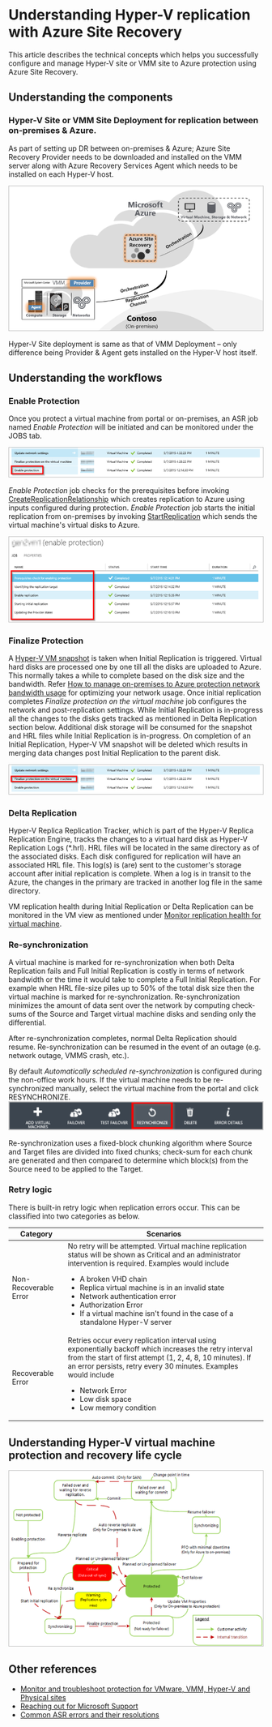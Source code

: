 <properties
    pageTitle="Understanding Hyper-V replication with Azure Site Recovery | Microsoft Azure" 
    description="Use this article to understand the technical concepts which helps you successfully install, configure, and manage Azure Site Recovery." 
    services="site-recovery" 
    documentationCenter="" 
    authors="anbacker" 
    manager="mkjain" 
    editor=""/>

<tags 
    ms.service="site-recovery" 
    ms.devlang="na"
    ms.topic="article"
    ms.tgt_pltfrm="na"
    ms.workload="storage-backup-recovery" 
    ms.date="12/14/2015" 
    ms.author="anbacker"/>


# Understanding Hyper-V replication with Azure Site Recovery

This article describes the technical concepts which helps you successfully configure and manage Hyper-V site or VMM site to Azure protection using Azure Site Recovery.

## Understanding the components

### Hyper-V Site or VMM Site Deployment for replication between on-premises & Azure.

As part of setting up DR between on-premises & Azure; Azure Site Recovery Provider needs to be downloaded and installed on the VMM server along with Azure Recovery Services Agent which needs to be installed on each Hyper-V host.

![VMM Site Deployment for replication between on-premises & Azure](media/site-recovery-understanding-site-to-azure-protection/image00.png)

Hyper-V Site deployment is same as that of VMM Deployment – only difference being Provider & Agent gets installed on the Hyper-V host itself.

## Understanding the workflows

### Enable Protection
Once you protect a virtual machine from portal or on-premises, an ASR job named *Enable Protection* will be initiated and can be monitored under the JOBS tab. 

![Troubleshoot on-premises Hyper-V issues](media/site-recovery-understanding-site-to-azure-protection/image01.png)

*Enable Protection* job checks for the prerequisites before invoking [CreateReplicationRelationship](https://msdn.microsoft.com/library/hh850036.aspx) which creates replication to Azure using inputs configured during protection. *Enable Protection* job starts the initial replication from on-premises by invoking [StartReplication](https://msdn.microsoft.com/library/hh850303.aspx) which sends the virtual machine's virtual disks to Azure.

![Troubleshoot on-premises Hyper-V issues](media/site-recovery-understanding-site-to-azure-protection/image02.png)

### Finalize Protection
A [Hyper-V VM snapshot](https://technet.microsoft.com/library/dd560637.aspx) is taken when Initial Replication is triggered. Virtual hard disks are processed one by one till all the disks are uploaded to Azure. This normally takes a while to complete based on the disk size and the bandwidth. Refer [How to manage on-premises to Azure protection network bandwidth usage](https://support.microsoft.com/kb/3056159) for optimizing your network usage. Once initial replication completes *Finalize protection on the virtual machine* job configures the network and post-replication settings. While Initial Replication is in-progress all the changes to the disks gets tracked as mentioned in Delta Replication section below. Additional disk storage will be consumed for the snapshot and HRL files while Initial Replication is in-progress. On completion of an Initial Replication, Hyper-V VM snapshot will be deleted which results in merging data changes post Initial Replication to the parent disk.

![Troubleshoot on-premises Hyper-V issues](media/site-recovery-understanding-site-to-azure-protection/image03.png)

### Delta Replication
Hyper-V Replica Replication Tracker, which is part of the Hyper-V Replica Replication Engine, tracks the changes to a virtual hard disk as Hyper-V Replication Logs (*.hrl). HRL files will be located in the same directory as of the associated disks. Each disk configured for replication will have an associated HRL file. This log(s) is (are) sent to the customer's storage account after initial replication is complete. When a log is in transit to the Azure, the changes in the primary are tracked in another log file in the same directory.

VM replication health during Initial Replication or Delta Replication can be monitored in the VM view as mentioned under [Monitor replication health for virtual machine](./site-recovery-monitoring-and-troubleshooting.md#monitor-replication-health-for-virtual-machine).  

### Re-synchronization 
A virtual machine is marked for re-synchronization when both Delta Replication fails and Full Initial Replication is costly in terms of network bandwidth or the time it would take to complete a Full Initial Replication. For example when HRL file-size piles up to 50% of the total disk size then the virtual machine is marked for re-synchronization. Re-synchronization minimizes the amount of data sent over the network by computing check-sums of the Source and Target virtual machine disks and sending only the differential. 

After re-synchronization completes, normal Delta Replication should resume. Re-synchronization can be resumed in the event of an outage (e.g. network outage, VMMS crash, etc.). 

By default *Automatically scheduled re-synchronization* is configured during the non-office work hours. If the virtual machine needs to be re-synchronized manually, select the virtual machine from the portal and click RESYNCHRONIZE.
![Troubleshoot on-premises Hyper-V issues](media/site-recovery-understanding-site-to-azure-protection/image04.png)

Re-synchronization uses a fixed-block chunking algorithm where Source and Target files are divided into fixed chunks; check-sum for each chunk are generated and then compared to determine which block(s) from the Source need to be applied to the Target. 

### Retry logic
There is built-in retry logic when replication errors occur. This can be classified into two categories as below.

| Category                  | Scenarios                                    |
|---------------------------|----------------------------------------------|
| Non-Recoverable Error     | No retry will be attempted. Virtual machine replication status will be shown as Critical and an administrator intervention is required. Examples would include <ul><li>A broken VHD chain</li><li>Replica virtual machine is in an invalid state</li><li>Network authentication error</li><li>Authorization Error</li><li>If a virtual machine isn't found in the case of a standalone Hyper-V server</li></ul>|
| Recoverable Error         | Retries occur every replication interval using exponentially backoff which increases the retry interval from the start of first attempt (1, 2, 4, 8, 10 minutes). If an error persists, retry every 30 minutes. Examples would include <ul><li>Network Error</li><li>Low disk space</li><li>Low memory condition</li></ul>|

## Understanding Hyper-V virtual machine protection and recovery life cycle

![Understanding the Hyper-V virtual machine protection & recovery life cycle](media/site-recovery-understanding-site-to-azure-protection/image05.png)

## Other references

- [Monitor and troubleshoot protection for VMware, VMM, Hyper-V and Physical sites](./site-recovery-monitoring-and-troubleshooting.md)
- [Reaching out for Microsoft Support](./site-recovery-monitoring-and-troubleshooting.md#reaching-out-for-microsoft-support)
- [Common ASR errors and their resolutions](./site-recovery-monitoring-and-troubleshooting.md#common-asr-errors-and-their-resolutions)
